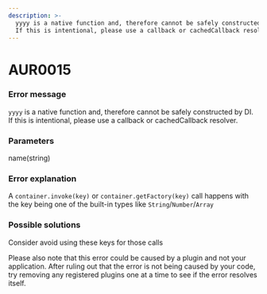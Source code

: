 ```yaml
---
description: >-
  yyyy is a native function and, therefore cannot be safely constructed by DI.
  If this is intentional, please use a callback or cachedCallback resolver.
---
```


# AUR0015

### **Error message**

`yyyy` is a native function and, therefore cannot be safely constructed by DI. If this is intentional, please use a callback or cachedCallback resolver.

### **Parameters**

name(string)

### Error explanation

A `container.invoke(key)` or `container.getFactory(key)` call happens with the key being one of the built-in types like `String`/`Number`/`Array`

### Possible solutions

Consider avoid using these keys for those calls

Please also note that this error could be caused by a plugin and not your application. After ruling out that the error is not being caused by your code, try removing any registered plugins one at a time to see if the error resolves itself.

